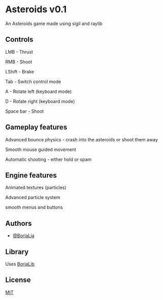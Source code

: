 
# Asteroids  v0.1

An Asteroids game made using sigil and raylib




## Controls

LMB - Thrust

RMB - Shoot

LShift - Brake


Tab - Switch control mode

A - Rotate left (keyboard mode)

D - Rotate right (keyboard mode)

Space bar - Shoot

## Gameplay features
 
Advanced bounce physics - crash into the asteroids or shoot them away

Smooth mouse guided movement

Automatic shooting - either hold or spam



## Engine features

Animated textures (particles)

Advanced particle system

smooth menus and buttons

## Authors

- [@BorjaLia](https://www.github.com/BorjaLia)


## Library

Uses [BorjaLib](https://www.github.com/BorjaLia/BorjaLib)

## License

[MIT](https://choosealicense.com/licenses/mit/)

